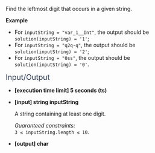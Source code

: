 <div class="markdown -arial"><p>Find the leftmost digit that occurs in a given string.</p>
<p><strong>Example</strong></p>
<ul>
<li>For <code>inputString = "var_1__Int"</code>, the output should be<br>
<code>solution(inputString) = '1'</code>;</li>
<li>For <code>inputString = "q2q-q"</code>, the output should be<br>
<code>solution(inputString) = '2'</code>;</li>
<li>For <code>inputString = "0ss"</code>, the output should be<br>
<code>solution(inputString) = '0'</code>.</li>
</ul>
<p><span class="markdown--header" style="color:#2b3b52;font-size:1.4em">Input/Output</span></p>
<ul>
<li>
<p><strong>[execution time limit] 5 seconds (ts)</strong></p>
</li>
<li>
<p><strong>[input] string inputString</strong></p>
<p>A string containing at least one digit.</p>
<p><em>Guaranteed constraints:</em><br>
<code>3 ≤ inputString.length ≤ 10</code>.</p>
</li>
<li>
<p><strong>[output] char</strong></p>
</li>
</ul>


</div>